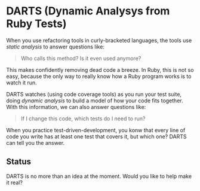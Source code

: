 # DARTS (Dynamic Analysys from Ruby Tests)

When you use refactoring tools in curly-bracketed languages, the tools use *static analysis* to answer questions like:

> Who calls this method? Is it even used anymore?

This makes confidently removing dead code a breeze. In Ruby, this is not so easy, because the only way to really know how a 
Ruby program works is to watch it run.

DARTS watches (using code coverage tools) as you run your test suite, doing *dynamic analysis* to build a model of how your 
code fits together. With this information, we can also answer questions like:
  
> If I change this code, which tests do I need to run?

When you practice test-driven-development, you konw that every line of code you write has at least one test that 
covers it, but which one? DARTS can tell you the answer.

## Status

DARTS is no more than an idea at the moment. Would you like to help make it real?